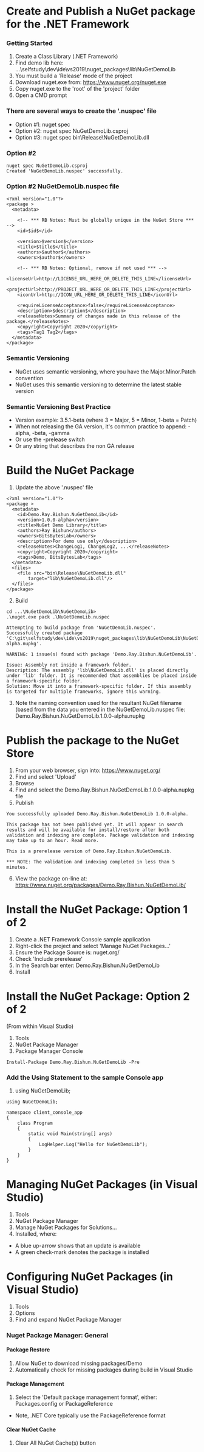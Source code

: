 # Create and Publish a NuGet package for the .NET Framework

### Getting Started
1. Create a Class Library (.NET Framework)
2. Find demo lib here: ...\selfstudy\dev\ide\vs2019\nuget_packages\lib\NuGetDemoLib
3. You must build a 'Release' mode of the project
4. Download nuget.exe from: https://www.nuget.org/nuget.exe
5. Copy nuget.exe to the 'root' of the 'project' folder
6. Open a CMD prompt

### There are several ways to create the '.nuspec' file
- Option #1: nuget spec
- Option #2: nuget spec NuGetDemoLib.csproj 
- Option #3: nuget spec bin\Release\NuGetDemoLib.dll  

### Option #2
```
nuget spec NuGetDemoLib.csproj 
Created 'NuGetDemoLib.nuspec' successfully.
```
### Option #2 NuGetDemoLib.nuspec file
```
<?xml version="1.0"?>
<package >
  <metadata>
    
	<!-- *** RB Notes: Must be globally unique in the NuGet Store *** -->
	<id>$id$</id> 
    
	<version>$version$</version>
    <title>$title$</title>
    <authors>$author$</authors>
    <owners>$author$</owners>
    
	<!-- *** RB Notes: Optional, remove if not used *** -->
	<licenseUrl>http://LICENSE_URL_HERE_OR_DELETE_THIS_LINE</licenseUrl>
    <projectUrl>http://PROJECT_URL_HERE_OR_DELETE_THIS_LINE</projectUrl>
    <iconUrl>http://ICON_URL_HERE_OR_DELETE_THIS_LINE</iconUrl>
    
	<requireLicenseAcceptance>false</requireLicenseAcceptance>
    <description>$description$</description>
    <releaseNotes>Summary of changes made in this release of the package.</releaseNotes>
    <copyright>Copyright 2020</copyright>
    <tags>Tag1 Tag2</tags>
  </metadata>
</package>
```

### Semantic Versioning
- NuGet uses semantic versioning, where you have the Major.Minor.Patch convention
- NuGet uses this semantic versioning to determine the latest stable version

### Semantic Versioning Best Practice
- Version example: 3.5.1-beta (where 3 = Major, 5 = Minor, 1-beta = Patch)
- When not releasing the GA version, it's common practice to append: -alpha, -beta, -gamma
- Or use the -prelease switch
- Or any string that describes the non GA release

# Build the NuGet Package
1. Update the above '.nuspec' file
```
<?xml version="1.0"?>
<package >
  <metadata>
    <id>Demo.Ray.Bishun.NuGetDemoLib</id>
    <version>1.0.0-alpha</version>
    <title>NuGet Demo Library</title>
    <authors>Ray Bishun</authors>
    <owners>BitsBytesLab</owners>
    <description>For demo use only</description>
    <releaseNotes>ChangeLog1, ChangeLog2, ...</releaseNotes>
    <copyright>Copyright 2020</copyright>
    <tags>Demo, BitsBytesLab</tags>
  </metadata>
  <files>
	<file src="bin\Release\NuGetDemoLib.dll"
		target="lib\NuGetDemoLib.dll"/>
  </files>
</package>
```
2. Build
```
cd ...\NuGetDemoLib\NuGetDemoLib>
.\nuget.exe pack .\NuGetDemoLib.nuspec

Attempting to build package from 'NuGetDemoLib.nuspec'.
Successfully created package 'C:\git\selfstudy\dev\ide\vs2019\nuget_packages\lib\NuGetDemoLib\NuGetDemoLib\Demo.Ray.Bishun.NuGetDemoLib.1.0.0-alpha.nupkg'.

WARNING: 1 issue(s) found with package 'Demo.Ray.Bishun.NuGetDemoLib'.

Issue: Assembly not inside a framework folder.
Description: The assembly 'lib\NuGetDemoLib.dll' is placed directly under 'lib' folder. It is recommended that assemblies be placed inside a framework-specific folder.
Solution: Move it into a framework-specific folder. If this assembly is targeted for multiple frameworks, ignore this warning.
```
3. Note the naming convention used for the resultant NuGet filename (based from the data you entered in the NuGetDemoLib.nuspec file: Demo.Ray.Bishun.NuGetDemoLib.1.0.0-alpha.nupkg

# Publish the package to the NuGet Store
1. From your web browser, sign into: https://www.nuget.org/
2. Find and select 'Upload'
3. Browse
4. Find and select the Demo.Ray.Bishun.NuGetDemoLib.1.0.0-alpha.nupkg file
5. Publish
```
You successfully uploaded Demo.Ray.Bishun.NuGetDemoLib 1.0.0-alpha.

This package has not been published yet. It will appear in search results and will be available for install/restore after both validation and indexing are complete. Package validation and indexing may take up to an hour. Read more.

This is a prerelease version of Demo.Ray.Bishun.NuGetDemoLib.

*** NOTE: The validation and indexing completed in less than 5 minutes.
```
6. View the package on-line at: https://www.nuget.org/packages/Demo.Ray.Bishun.NuGetDemoLib/

# Install the NuGet Package: Option 1 of 2
1. Create a .NET Framework Console sample application
2. Right-click the project and select 'Manage NuGet Packages...'
3. Ensure the Package Source is: nuget.org/
4. Check 'Include prerelease'
5. In the Search bar enter: Demo.Ray.Bishun.NuGetDemoLib
6. Install

# Install the NuGet Package: Option 2 of 2
(From within Visual Studio)
1. Tools
2. NuGet Package Manager
3. Package Manager Console
```
Install-Package Demo.Ray.Bishun.NuGetDemoLib -Pre
```

### Add the Using Statement to the sample Console app
1. using NuGetDemoLib;
```
using NuGetDemoLib;

namespace client_console_app
{
    class Program
    {
        static void Main(string[] args)
        {
            LogHelper.Log("Hello for NuGetDemoLib");
        }
    }
}
```
# Managing NuGet Packages (in Visual Studio)
1. Tools
2. NuGet Package Manager
3. Manage NuGet Packages for Solutions...
4. Installed, where:
- A blue up-arrow shows that an update is available
- A green check-mark denotes the package is installed

# Configuring NuGet Packages (in Visual Studio)
1. Tools
2. Options
3. Find and expand NuGet Package Manager

### Nuget Package Manager: General

#### Package Restore
1. Allow NuGet to download missing packages/Demo
2. Automatically check for missing packages during build in Visual Studio

#### Package Management
1. Select the 'Default package management format', either: Packages.config or PackageReference
- Note, .NET Core typically use the PackageReference format

#### Clear NuGet Cache
1. Clear All NuGet Cache(s) button